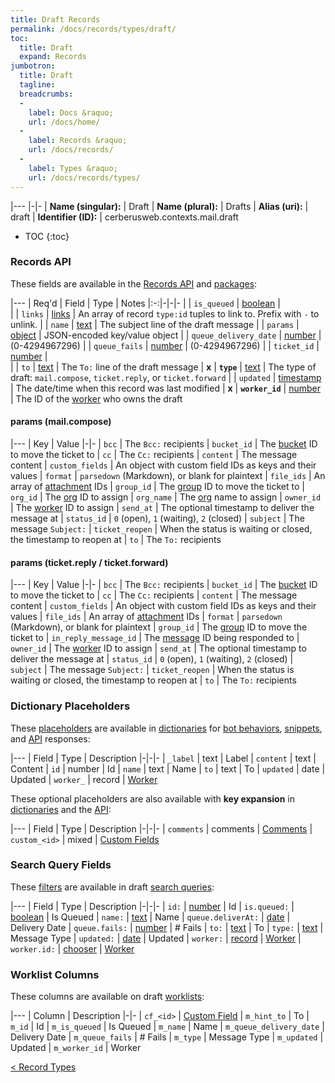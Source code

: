 ```yaml
---
title: Draft Records
permalink: /docs/records/types/draft/
toc:
  title: Draft
  expand: Records
jumbotron:
  title: Draft
  tagline: 
  breadcrumbs:
  -
    label: Docs &raquo;
    url: /docs/home/
  -
    label: Records &raquo;
    url: /docs/records/
  -
    label: Types &raquo;
    url: /docs/records/types/
---
```


|---
|-|-
| **Name (singular):** | Draft
| **Name (plural):** | Drafts
| **Alias (uri):** | draft
| **Identifier (ID):** | cerberusweb.contexts.mail.draft

* TOC
{:toc}

### Records API

These fields are available in the [Records API](/docs/api/endpoints/records/) and [packages](/docs/packages/):

|---
| Req'd | Field | Type | Notes
|:-:|-|-|-
|   | `is_queued` | [boolean](/docs/records/fields/types/boolean/) |  
|   | `links` | [links](/docs/records/fields/types/links/) | An array of record `type:id` tuples to link to. Prefix with `-` to unlink. 
|   | `name` | [text](/docs/records/fields/types/text/) | The subject line of the draft message 
|   | `params` | [object](/docs/records/fields/types/object/) | JSON-encoded key/value object 
|   | `queue_delivery_date` | [number](/docs/records/fields/types/number/) | (0-4294967296) 
|   | `queue_fails` | [number](/docs/records/fields/types/number/) | (0-4294967296) 
|   | `ticket_id` | [number](/docs/records/fields/types/number/) |  
|   | `to` | [text](/docs/records/fields/types/text/) | The `To:` line of the draft message 
| **x** | **`type`** | [text](/docs/records/fields/types/text/) | The type of draft: `mail.compose`, `ticket.reply`, or `ticket.forward` 
|   | `updated` | [timestamp](/docs/records/fields/types/timestamp/) | The date/time when this record was last modified 
| **x** | **`worker_id`** | [number](/docs/records/fields/types/number/) | The ID of the [worker](/docs/records/types/worker/) who owns the draft 

#### params (mail.compose)

|---
| Key | Value
|-|-
| `bcc` | The `Bcc:` recipients
| `bucket_id` | The [bucket](/docs/records/types/bucket/) ID to move the ticket to
| `cc` | The `Cc:` recipients
| `content` | The message content
| `custom_fields` | An object with custom field IDs as keys and their values
| `format` | `parsedown` (Markdown), or blank for plaintext
| `file_ids` | An array of [attachment](/docs/records/types/attachment/) IDs
| `group_id` | The [group](/docs/records/types/group/) ID to move the ticket to
| `org_id` | The [org](/docs/records/types/org/) ID to assign
| `org_name` | The [org](/docs/records/types/org/) name to assign
| `owner_id` | The [worker](/docs/records/types/worker/) ID to assign
| `send_at` | The optional timestamp to deliver the message at
| `status_id` | `0` (open), `1` (waiting), `2` (closed)
| `subject` | The message `Subject:`
| `ticket_reopen` | When the status is waiting or closed, the timestamp to reopen at
| `to` | The `To:` recipients

#### params (ticket.reply / ticket.forward)

|---
| Key | Value
|-|-
| `bcc` | The `Bcc:` recipients
| `bucket_id` | The [bucket](/docs/records/types/bucket/) ID to move the ticket to
| `cc` | The `Cc:` recipients
| `content` | The message content
| `custom_fields` | An object with custom field IDs as keys and their values
| `file_ids` | An array of [attachment](/docs/records/types/attachment/) IDs
| `format` | `parsedown` (Markdown), or blank for plaintext
| `group_id` | The [group](/docs/records/types/group/) ID to move the ticket to
| `in_reply_message_id` | The [message](/docs/records/types/message/) ID being responded to
| `owner_id` | The [worker](/docs/records/types/worker/) ID to assign
| `send_at` | The optional timestamp to deliver the message at
| `status_id` | `0` (open), `1` (waiting), `2` (closed)
| `subject` | The message `Subject:`
| `ticket_reopen` | When the status is waiting or closed, the timestamp to reopen at
| `to` | The `To:` recipients

### Dictionary Placeholders

These [placeholders](/docs/bots/scripting/placeholders/) are available in [dictionaries](/docs/bots/behaviors/dictionaries/) for [bot behaviors](/docs/bots/behaviors/), [snippets](/docs/snippets/), and [API](/docs/api/) responses:

|---
| Field | Type | Description
|-|-|-
| `_label` | text | Label
| `content` | text | Content
| `id` | number | Id
| `name` | text | Name
| `to` | text | To
| `updated` | date | Updated
| `worker_` | record | [Worker](/docs/records/types/worker/)

These optional placeholders are also available with **key expansion** in [dictionaries](/docs/bots/behaviors/dictionaries/key-expansion/) and the [API](/docs/api/responses/#expanding-keys-in-api-requests):

|---
| Field | Type | Description
|-|-|-
| `comments` | comments | [Comments](/docs/bots/behaviors/dictionaries/key-expansion/#comments)
| `custom_<id>` | mixed | [Custom Fields](/docs/bots/behaviors/dictionaries/key-expansion/#custom-fields)
	
### Search Query Fields

These [filters](/docs/search/filters/) are available in draft [search queries](/docs/search/):

|---
| Field | Type | Description
|-|-|-
| `id:` | [number](/docs/search/filters/numbers/) | Id
| `is.queued:` | [boolean](/docs/search/filters/booleans/) | Is Queued
| `name:` | [text](/docs/search/filters/text/) | Name
| `queue.deliverAt:` | [date](/docs/search/filters/dates/) | Delivery Date
| `queue.fails:` | [number](/docs/search/filters/numbers/) | # Fails
| `to:` | [text](/docs/search/filters/text/) | To
| `type:` | [text](/docs/search/filters/text/) | Message Type
| `updated:` | [date](/docs/search/filters/dates/) | Updated
| `worker:` | [record](/docs/search/deep-search/) | [Worker](/docs/records/types/worker/)
| `worker.id:` | [chooser](/docs/search/filters/choosers/) | [Worker](/docs/records/types/worker/)
	
### Worklist Columns

These columns are available on draft [worklists](/docs/worklists/):

|---
| Column | Description
|-|-
| `cf_<id>` | [Custom Field](/docs/records/types/custom_field/)
| `m_hint_to` | To
| `m_id` | Id
| `m_is_queued` | Is Queued
| `m_name` | Name
| `m_queue_delivery_date` | Delivery Date
| `m_queue_fails` | # Fails
| `m_type` | Message Type
| `m_updated` | Updated
| `m_worker_id` | Worker

<div class="section-nav">
	<div class="left">
		<a href="/docs/records/types/" class="prev">&lt; Record Types</a>
	</div>
	<div class="right align-right">
	</div>
</div>
<div class="clear"></div>